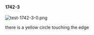 #### 1742-3
![test-1742-3-0.png](https://github.com/lil-lab/nlvr/raw/master/nlvr/test/images/6/test-1742-3-0.png "test-1742-3-0.png")

there is a yellow circle touching the edge